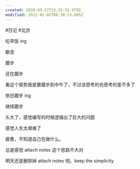 ```yaml
---
created: 2020-03-17T13:25:55.979Z
modified: 2021-02-02T08:30:33.685Z
---
```

#日记 #北京
<!-- @timer "date":"Mon Dec 30 2019 08:53:58 GMT+0800 (CST)" -->

吃早饭 ing

<!-- @timer "date":"Mon Dec 30 2019 09:22:30 GMT+0800 (CST)","duration":"29 minutes" -->

歇息

<!-- @timer "date":"Mon Dec 30 2019 10:22:17 GMT+0800 (CST)","duration":"about 1 hour" -->

踱步

<!-- @timer "date":"Mon Dec 30 2019 10:50:49 GMT+0800 (CST)","duration":"29 minutes" -->

还在踱步

<!-- @timer "date":"Mon Dec 30 2019 11:09:57 GMT+0800 (CST)","duration":"19 minutes" -->

看这个架势我是要踱步到中午了，不过该思考的也思考的差不多了

<!-- @timer "date":"Mon Dec 30 2019 11:36:58 GMT+0800 (CST)","duration":"27 minutes" -->

依旧踱步 ing

<!-- @timer "date":"Mon Dec 30 2019 16:01:26 GMT+0800 (CST)","duration":"about 4 hours" -->

继续踱步

<!-- @timer "date":"Mon Dec 30 2019 19:17:42 GMT+0800 (CST)","duration":"about 3 hours" -->

头大了，感觉编写的时候逻辑出了巨大的问题

<!-- @timer "date":"Mon Dec 30 2019 20:32:53 GMT+0800 (CST)","duration":"about 1 hour" -->

感觉人生太艰难了

<!-- @timer "date":"Mon Dec 30 2019 21:51:27 GMT+0800 (CST)","duration":"about 1 hour" -->

疲惫，不知道自己在做什么。

<!-- @timer "date":"Mon Dec 30 2019 22:07:21 GMT+0800 (CST)","duration":"16 minutes" -->

总是感觉 attach notes 这个思路不大对

<!-- @timer "date":"Mon Dec 30 2019 22:24:26 GMT+0800 (CST)","duration":"17 minutes" -->

明天还是删除掉 attach notes 吧。keep the simplicity
